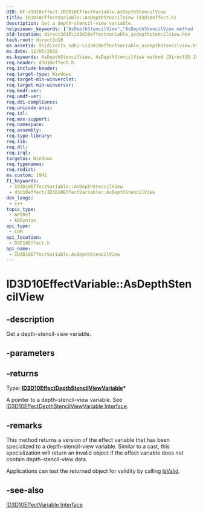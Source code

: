 ```yaml
---
UID: NF:d3d10effect.ID3D10EffectVariable.AsDepthStencilView
title: ID3D10EffectVariable::AsDepthStencilView (d3d10effect.h)
description: Get a depth-stencil-view variable.
helpviewer_keywords: ["AsDepthStencilView","AsDepthStencilView method [Direct3D 10]","AsDepthStencilView method [Direct3D 10]","ID3D10EffectVariable interface","ID3D10EffectVariable interface [Direct3D 10]","AsDepthStencilView method","ID3D10EffectVariable.AsDepthStencilView","ID3D10EffectVariable::AsDepthStencilView","cdd98874-51c7-7e0f-20f6-4efe28164ae0","d3d10effect/ID3D10EffectVariable::AsDepthStencilView","direct3d10.id3d10effectvariable_asdepthstencilview"]
old-location: direct3d10\id3d10effectvariable_asdepthstencilview.htm
tech.root: direct3d10
ms.assetid: VS|directx_sdk|~\id3d10effectvariable_asdepthstencilview.htm
ms.date: 12/05/2018
ms.keywords: AsDepthStencilView, AsDepthStencilView method [Direct3D 10], AsDepthStencilView method [Direct3D 10],ID3D10EffectVariable interface, ID3D10EffectVariable interface [Direct3D 10],AsDepthStencilView method, ID3D10EffectVariable.AsDepthStencilView, ID3D10EffectVariable::AsDepthStencilView, cdd98874-51c7-7e0f-20f6-4efe28164ae0, d3d10effect/ID3D10EffectVariable::AsDepthStencilView, direct3d10.id3d10effectvariable_asdepthstencilview
req.header: d3d10effect.h
req.include-header: 
req.target-type: Windows
req.target-min-winverclnt: 
req.target-min-winversvr: 
req.kmdf-ver: 
req.umdf-ver: 
req.ddi-compliance: 
req.unicode-ansi: 
req.idl: 
req.max-support: 
req.namespace: 
req.assembly: 
req.type-library: 
req.lib: 
req.dll: 
req.irql: 
targetos: Windows
req.typenames: 
req.redist: 
ms.custom: 19H1
f1_keywords:
 - ID3D10EffectVariable::AsDepthStencilView
 - d3d10effect/ID3D10EffectVariable::AsDepthStencilView
dev_langs:
 - c++
topic_type:
 - APIRef
 - kbSyntax
api_type:
 - COM
api_location:
 - D3D10Effect.h
api_name:
 - ID3D10EffectVariable.AsDepthStencilView
---
```


# ID3D10EffectVariable::AsDepthStencilView


## -description

Get a depth-stencil-view variable.

## -parameters

## -returns

Type: <b><a href="/windows/desktop/api/d3d10effect/nn-d3d10effect-id3d10effectdepthstencilviewvariable">ID3D10EffectDepthStencilViewVariable</a>*</b>

A pointer to a depth-stencil-view variable. See <a href="/windows/desktop/api/d3d10effect/nn-d3d10effect-id3d10effectdepthstencilviewvariable">ID3D10EffectDepthStencilViewVariable Interface</a>.

## -remarks

This method returns a version of the effect variable that has been specialized to a depth-stencil-view variable. Similar to a cast, this specialization will return an invalid object if the effect variable does not contain depth-stencil-view data.

Applications can test the returned object for validity by calling <a href="/windows/desktop/api/d3d10effect/nf-d3d10effect-id3d10effectvariable-isvalid">IsValid</a>.

## -see-also

<a href="/windows/desktop/api/d3d10effect/nn-d3d10effect-id3d10effectvariable">ID3D10EffectVariable Interface</a>